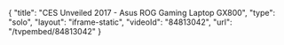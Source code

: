{
    "title": "CES Unveiled 2017 - Asus ROG Gaming Laptop GX800",
    "type": "solo",
    "layout": "iframe-static",
    "videoId": "84813042",
    "url": "\/tvpembed\/84813042"
}